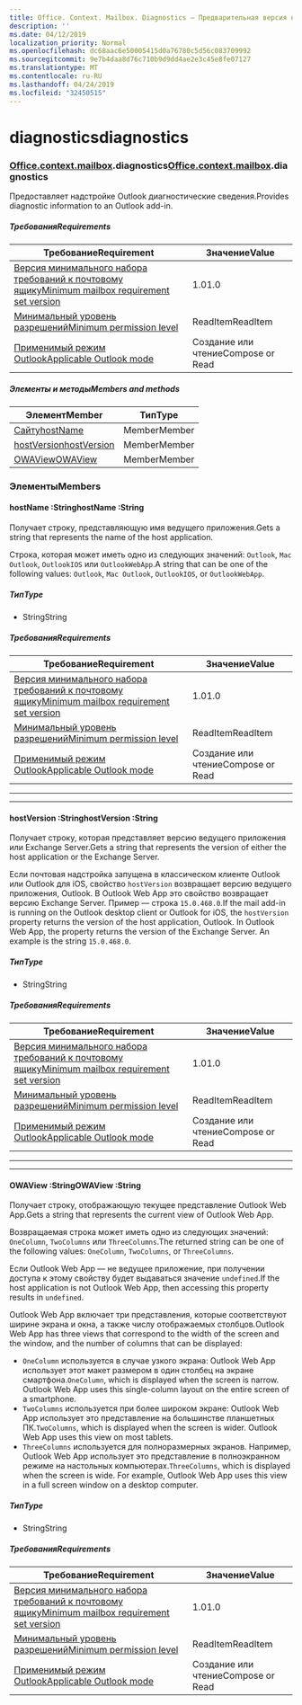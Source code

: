 ```yaml
---
title: Office. Context. Mailbox. Diagnostics — Предварительная версия набора требований
description: ''
ms.date: 04/12/2019
localization_priority: Normal
ms.openlocfilehash: dc68aac6e50005415d0a76780c5d56c083709992
ms.sourcegitcommit: 9e7b4daa8d76c710b9d9dd4ae2e3c45e8fe07127
ms.translationtype: MT
ms.contentlocale: ru-RU
ms.lasthandoff: 04/24/2019
ms.locfileid: "32450515"
---
```

# <a name="diagnostics"></a><span data-ttu-id="73f13-102">diagnostics</span><span class="sxs-lookup"><span data-stu-id="73f13-102">diagnostics</span></span>

### <a name="officeofficemdcontextofficecontextmdmailboxofficecontextmailboxmddiagnostics"></a><span data-ttu-id="73f13-103">[Office](Office.md)[.context](Office.context.md)[.mailbox](Office.context.mailbox.md).diagnostics</span><span class="sxs-lookup"><span data-stu-id="73f13-103">[Office](Office.md)[.context](Office.context.md)[.mailbox](Office.context.mailbox.md).diagnostics</span></span>

<span data-ttu-id="73f13-104">Предоставляет надстройке Outlook диагностические сведения.</span><span class="sxs-lookup"><span data-stu-id="73f13-104">Provides diagnostic information to an Outlook add-in.</span></span>

##### <a name="requirements"></a><span data-ttu-id="73f13-105">Требования</span><span class="sxs-lookup"><span data-stu-id="73f13-105">Requirements</span></span>

|<span data-ttu-id="73f13-106">Требование</span><span class="sxs-lookup"><span data-stu-id="73f13-106">Requirement</span></span>| <span data-ttu-id="73f13-107">Значение</span><span class="sxs-lookup"><span data-stu-id="73f13-107">Value</span></span>|
|---|---|
|[<span data-ttu-id="73f13-108">Версия минимального набора требований к почтовому ящику</span><span class="sxs-lookup"><span data-stu-id="73f13-108">Minimum mailbox requirement set version</span></span>](/office/dev/add-ins/reference/requirement-sets/outlook-api-requirement-sets)| <span data-ttu-id="73f13-109">1.0</span><span class="sxs-lookup"><span data-stu-id="73f13-109">1.0</span></span>|
|[<span data-ttu-id="73f13-110">Минимальный уровень разрешений</span><span class="sxs-lookup"><span data-stu-id="73f13-110">Minimum permission level</span></span>](/outlook/add-ins/understanding-outlook-add-in-permissions)| <span data-ttu-id="73f13-111">ReadItem</span><span class="sxs-lookup"><span data-stu-id="73f13-111">ReadItem</span></span>|
|[<span data-ttu-id="73f13-112">Применимый режим Outlook</span><span class="sxs-lookup"><span data-stu-id="73f13-112">Applicable Outlook mode</span></span>](/outlook/add-ins/#extension-points)| <span data-ttu-id="73f13-113">Создание или чтение</span><span class="sxs-lookup"><span data-stu-id="73f13-113">Compose or Read</span></span>|

##### <a name="members-and-methods"></a><span data-ttu-id="73f13-114">Элементы и методы</span><span class="sxs-lookup"><span data-stu-id="73f13-114">Members and methods</span></span>

| <span data-ttu-id="73f13-115">Элемент</span><span class="sxs-lookup"><span data-stu-id="73f13-115">Member</span></span> | <span data-ttu-id="73f13-116">Тип</span><span class="sxs-lookup"><span data-stu-id="73f13-116">Type</span></span> |
|--------|------|
| [<span data-ttu-id="73f13-117">Сайту</span><span class="sxs-lookup"><span data-stu-id="73f13-117">hostName</span></span>](#hostname-string) | <span data-ttu-id="73f13-118">Member</span><span class="sxs-lookup"><span data-stu-id="73f13-118">Member</span></span> |
| [<span data-ttu-id="73f13-119">hostVersion</span><span class="sxs-lookup"><span data-stu-id="73f13-119">hostVersion</span></span>](#hostversion-string) | <span data-ttu-id="73f13-120">Member</span><span class="sxs-lookup"><span data-stu-id="73f13-120">Member</span></span> |
| [<span data-ttu-id="73f13-121">OWAView</span><span class="sxs-lookup"><span data-stu-id="73f13-121">OWAView</span></span>](#owaview-string) | <span data-ttu-id="73f13-122">Member</span><span class="sxs-lookup"><span data-stu-id="73f13-122">Member</span></span> |

### <a name="members"></a><span data-ttu-id="73f13-123">Элементы</span><span class="sxs-lookup"><span data-stu-id="73f13-123">Members</span></span>

####  <a name="hostname-string"></a><span data-ttu-id="73f13-124">hostName :String</span><span class="sxs-lookup"><span data-stu-id="73f13-124">hostName :String</span></span>

<span data-ttu-id="73f13-125">Получает строку, представляющую имя ведущего приложения.</span><span class="sxs-lookup"><span data-stu-id="73f13-125">Gets a string that represents the name of the host application.</span></span>

<span data-ttu-id="73f13-126">Строка, которая может иметь одно из следующих значений: `Outlook`, `Mac Outlook`, `OutlookIOS` или `OutlookWebApp`.</span><span class="sxs-lookup"><span data-stu-id="73f13-126">A string that can be one of the following values: `Outlook`, `Mac Outlook`, `OutlookIOS`, or `OutlookWebApp`.</span></span>

##### <a name="type"></a><span data-ttu-id="73f13-127">Тип</span><span class="sxs-lookup"><span data-stu-id="73f13-127">Type</span></span>

*   <span data-ttu-id="73f13-128">String</span><span class="sxs-lookup"><span data-stu-id="73f13-128">String</span></span>

##### <a name="requirements"></a><span data-ttu-id="73f13-129">Требования</span><span class="sxs-lookup"><span data-stu-id="73f13-129">Requirements</span></span>

|<span data-ttu-id="73f13-130">Требование</span><span class="sxs-lookup"><span data-stu-id="73f13-130">Requirement</span></span>| <span data-ttu-id="73f13-131">Значение</span><span class="sxs-lookup"><span data-stu-id="73f13-131">Value</span></span>|
|---|---|
|[<span data-ttu-id="73f13-132">Версия минимального набора требований к почтовому ящику</span><span class="sxs-lookup"><span data-stu-id="73f13-132">Minimum mailbox requirement set version</span></span>](/office/dev/add-ins/reference/requirement-sets/outlook-api-requirement-sets)| <span data-ttu-id="73f13-133">1.0</span><span class="sxs-lookup"><span data-stu-id="73f13-133">1.0</span></span>|
|[<span data-ttu-id="73f13-134">Минимальный уровень разрешений</span><span class="sxs-lookup"><span data-stu-id="73f13-134">Minimum permission level</span></span>](/outlook/add-ins/understanding-outlook-add-in-permissions)| <span data-ttu-id="73f13-135">ReadItem</span><span class="sxs-lookup"><span data-stu-id="73f13-135">ReadItem</span></span>|
|[<span data-ttu-id="73f13-136">Применимый режим Outlook</span><span class="sxs-lookup"><span data-stu-id="73f13-136">Applicable Outlook mode</span></span>](/outlook/add-ins/#extension-points)| <span data-ttu-id="73f13-137">Создание или чтение</span><span class="sxs-lookup"><span data-stu-id="73f13-137">Compose or Read</span></span>|

---
---

####  <a name="hostversion-string"></a><span data-ttu-id="73f13-138">hostVersion :String</span><span class="sxs-lookup"><span data-stu-id="73f13-138">hostVersion :String</span></span>

<span data-ttu-id="73f13-139">Получает строку, которая представляет версию ведущего приложения или Exchange Server.</span><span class="sxs-lookup"><span data-stu-id="73f13-139">Gets a string that represents the version of either the host application or the Exchange Server.</span></span>

<span data-ttu-id="73f13-p101">Если почтовая надстройка запущена в классическом клиенте Outlook или Outlook для iOS, свойство `hostVersion` возвращает версию ведущего приложения, Outlook. В Outlook Web App это свойство возвращает версию Exchange Server. Пример — строка `15.0.468.0`.</span><span class="sxs-lookup"><span data-stu-id="73f13-p101">If the mail add-in is running on the Outlook desktop client or Outlook for iOS, the `hostVersion` property returns the version of the host application, Outlook. In Outlook Web App, the property returns the version of the Exchange Server. An example is the string `15.0.468.0`.</span></span>

##### <a name="type"></a><span data-ttu-id="73f13-143">Тип</span><span class="sxs-lookup"><span data-stu-id="73f13-143">Type</span></span>

*   <span data-ttu-id="73f13-144">String</span><span class="sxs-lookup"><span data-stu-id="73f13-144">String</span></span>

##### <a name="requirements"></a><span data-ttu-id="73f13-145">Требования</span><span class="sxs-lookup"><span data-stu-id="73f13-145">Requirements</span></span>

|<span data-ttu-id="73f13-146">Требование</span><span class="sxs-lookup"><span data-stu-id="73f13-146">Requirement</span></span>| <span data-ttu-id="73f13-147">Значение</span><span class="sxs-lookup"><span data-stu-id="73f13-147">Value</span></span>|
|---|---|
|[<span data-ttu-id="73f13-148">Версия минимального набора требований к почтовому ящику</span><span class="sxs-lookup"><span data-stu-id="73f13-148">Minimum mailbox requirement set version</span></span>](/office/dev/add-ins/reference/requirement-sets/outlook-api-requirement-sets)| <span data-ttu-id="73f13-149">1.0</span><span class="sxs-lookup"><span data-stu-id="73f13-149">1.0</span></span>|
|[<span data-ttu-id="73f13-150">Минимальный уровень разрешений</span><span class="sxs-lookup"><span data-stu-id="73f13-150">Minimum permission level</span></span>](/outlook/add-ins/understanding-outlook-add-in-permissions)| <span data-ttu-id="73f13-151">ReadItem</span><span class="sxs-lookup"><span data-stu-id="73f13-151">ReadItem</span></span>|
|[<span data-ttu-id="73f13-152">Применимый режим Outlook</span><span class="sxs-lookup"><span data-stu-id="73f13-152">Applicable Outlook mode</span></span>](/outlook/add-ins/#extension-points)| <span data-ttu-id="73f13-153">Создание или чтение</span><span class="sxs-lookup"><span data-stu-id="73f13-153">Compose or Read</span></span>|

---
---

####  <a name="owaview-string"></a><span data-ttu-id="73f13-154">OWAView :String</span><span class="sxs-lookup"><span data-stu-id="73f13-154">OWAView :String</span></span>

<span data-ttu-id="73f13-155">Получает строку, отображающую текущее представление Outlook Web App.</span><span class="sxs-lookup"><span data-stu-id="73f13-155">Gets a string that represents the current view of Outlook Web App.</span></span>

<span data-ttu-id="73f13-156">Возвращаемая строка может иметь одно из следующих значений: `OneColumn`, `TwoColumns` или `ThreeColumns`.</span><span class="sxs-lookup"><span data-stu-id="73f13-156">The returned string can be one of the following values: `OneColumn`, `TwoColumns`, or `ThreeColumns`.</span></span>

<span data-ttu-id="73f13-157">Если Outlook Web App — не ведущее приложение, при получении доступа к этому свойству будет выдаваться значение `undefined`.</span><span class="sxs-lookup"><span data-stu-id="73f13-157">If the host application is not Outlook Web App, then accessing this property results in `undefined`.</span></span>

<span data-ttu-id="73f13-158">Outlook Web App включает три представления, которые соответствуют ширине экрана и окна, а также числу отображаемых столбцов.</span><span class="sxs-lookup"><span data-stu-id="73f13-158">Outlook Web App has three views that correspond to the width of the screen and the window, and the number of columns that can be displayed:</span></span>

*   <span data-ttu-id="73f13-p102">`OneColumn` используется в случае узкого экрана: Outlook Web App использует этот макет размером в один столбец на экране смартфона.</span><span class="sxs-lookup"><span data-stu-id="73f13-p102">`OneColumn`, which is displayed when the screen is narrow. Outlook Web App uses this single-column layout on the entire screen of a smartphone.</span></span>
*   <span data-ttu-id="73f13-p103">`TwoColumns` используется при более широком экране: Outlook Web App использует это представление на большинстве планшетных ПК.</span><span class="sxs-lookup"><span data-stu-id="73f13-p103">`TwoColumns`, which is displayed when the screen is wider. Outlook Web App uses this view on most tablets.</span></span>
*   <span data-ttu-id="73f13-p104">`ThreeColumns` используется для полноразмерных экранов. Например, Outlook Web App использует это представление в полноэкранном режиме на настольных компьютерах.</span><span class="sxs-lookup"><span data-stu-id="73f13-p104">`ThreeColumns`, which is displayed when the screen is wide. For example, Outlook Web App uses this view in a full screen window on a desktop computer.</span></span>

##### <a name="type"></a><span data-ttu-id="73f13-165">Тип</span><span class="sxs-lookup"><span data-stu-id="73f13-165">Type</span></span>

*   <span data-ttu-id="73f13-166">String</span><span class="sxs-lookup"><span data-stu-id="73f13-166">String</span></span>

##### <a name="requirements"></a><span data-ttu-id="73f13-167">Требования</span><span class="sxs-lookup"><span data-stu-id="73f13-167">Requirements</span></span>

|<span data-ttu-id="73f13-168">Требование</span><span class="sxs-lookup"><span data-stu-id="73f13-168">Requirement</span></span>| <span data-ttu-id="73f13-169">Значение</span><span class="sxs-lookup"><span data-stu-id="73f13-169">Value</span></span>|
|---|---|
|[<span data-ttu-id="73f13-170">Версия минимального набора требований к почтовому ящику</span><span class="sxs-lookup"><span data-stu-id="73f13-170">Minimum mailbox requirement set version</span></span>](/office/dev/add-ins/reference/requirement-sets/outlook-api-requirement-sets)| <span data-ttu-id="73f13-171">1.0</span><span class="sxs-lookup"><span data-stu-id="73f13-171">1.0</span></span>|
|[<span data-ttu-id="73f13-172">Минимальный уровень разрешений</span><span class="sxs-lookup"><span data-stu-id="73f13-172">Minimum permission level</span></span>](/outlook/add-ins/understanding-outlook-add-in-permissions)| <span data-ttu-id="73f13-173">ReadItem</span><span class="sxs-lookup"><span data-stu-id="73f13-173">ReadItem</span></span>|
|[<span data-ttu-id="73f13-174">Применимый режим Outlook</span><span class="sxs-lookup"><span data-stu-id="73f13-174">Applicable Outlook mode</span></span>](/outlook/add-ins/#extension-points)| <span data-ttu-id="73f13-175">Создание или чтение</span><span class="sxs-lookup"><span data-stu-id="73f13-175">Compose or Read</span></span>|
